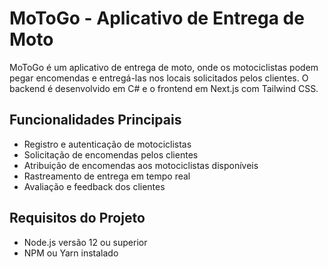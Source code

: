 
MoToGo - Aplicativo de Entrega de Moto
======================

MoToGo é um aplicativo de entrega de moto, onde os motociclistas podem pegar encomendas e entregá-las nos locais solicitados pelos clientes. O backend é desenvolvido em C# e o frontend em Next.js com Tailwind CSS.

Funcionalidades Principais
---------------------------

- Registro e autenticação de motociclistas
- Solicitação de encomendas pelos clientes
- Atribuição de encomendas aos motociclistas disponíveis
- Rastreamento de entrega em tempo real
- Avaliação e feedback dos clientes

Requisitos do Projeto
----------------------

- Node.js versão 12 ou superior
- NPM ou Yarn instalado
